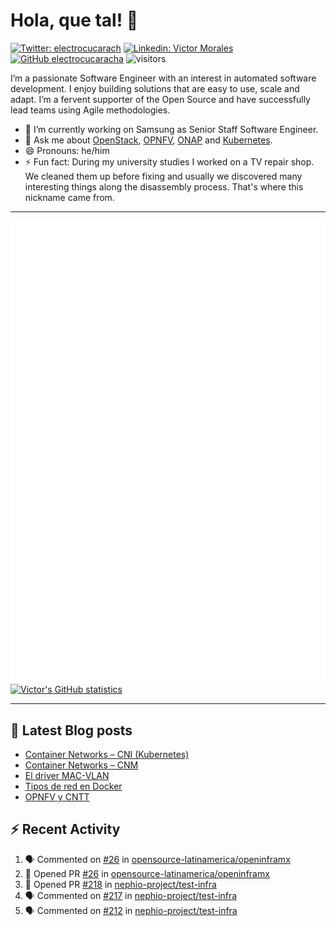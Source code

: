 # Hola, que tal! 👋

[![Twitter: electrocucarach](https://img.shields.io/twitter/follow/electrocucarach?style=social)](https://twitter.com/electrocucarach)
[![Linkedin: Victor Morales](https://img.shields.io/badge/-VictorMorales-blue?style=flat-square&logo=Linkedin&logoColor=white&link=https://www.linkedin.com/in/electrocucaracha/)](https://www.linkedin.com/in/electrocucaracha/)
[![GitHub electrocucaracha](https://img.shields.io/github/followers/electrocucaracha?label=follow&style=social)](https://github.com/electrocucaracha)
![visitors](https://visitor-badge.laobi.icu/badge?page_id=electrocucaracha.electrocucaracha)

I’m a passionate Software Engineer with an interest in automated
software development. I enjoy building solutions that are easy to use,
scale and adapt. I’m a fervent supporter of the Open Source and have
successfully lead teams using Agile methodologies.

- 🔭 I’m currently working on Samsung as Senior Staff Software
Engineer.
- 💬 Ask me about [OpenStack](https://www.openstack.org/),
[OPNFV](https://www.opnfv.org/), [ONAP](https://www.onap.org/) and
[Kubernetes](https://kubernetes.io/).
- 😄 Pronouns: he/him
- ⚡ Fun fact: During my university studies I worked on a TV repair
shop. We cleaned them up before fixing and usually we discovered many
interesting things along the disassembly process. That's where this
nickname came from.

---

![Metrics](https://github.com/electrocucaracha/electrocucaracha/blob/master/github-metrics.svg)
[![Victor's GitHub statistics](https://github-readme-stats.vercel.app/api?username=electrocucaracha)](https://github.com/anuraghazra/github-readme-stats#github-stats-card)

---

## 📘 Latest Blog posts

<!-- BLOG-POST-LIST:START -->
- [Container Networks – CNI &lpar;Kubernetes&rpar;](https://electrocucaracha.com/2021/07/05/container-networks-cni/)
- [Container Networks – CNM](https://electrocucaracha.com/2020/08/28/container-network-model/)
- [El driver MAC-VLAN](https://electrocucaracha.com/2020/07/01/el-driver-mac-vlan/)
- [Tipos de red en Docker](https://electrocucaracha.com/2020/06/13/tipos-de-red-en-docker/)
- [OPNFV y CNTT](https://electrocucaracha.com/2020/05/29/opnfv-y-cntt/)
<!-- BLOG-POST-LIST:END -->

## :zap: Recent Activity

<!--START_SECTION:activity-->
1. 🗣 Commented on [#26](https://github.com/opensource-latinamerica/openinframx/pull/26#issuecomment-1817569354) in [opensource-latinamerica/openinframx](https://github.com/opensource-latinamerica/openinframx)
2. 💪 Opened PR [#26](https://github.com/opensource-latinamerica/openinframx/pull/26) in [opensource-latinamerica/openinframx](https://github.com/opensource-latinamerica/openinframx)
3. 💪 Opened PR [#218](https://github.com/nephio-project/test-infra/pull/218) in [nephio-project/test-infra](https://github.com/nephio-project/test-infra)
4. 🗣 Commented on [#217](https://github.com/nephio-project/test-infra/pull/217#issuecomment-1814871387) in [nephio-project/test-infra](https://github.com/nephio-project/test-infra)
5. 🗣 Commented on [#212](https://github.com/nephio-project/test-infra/pull/212#issuecomment-1814858552) in [nephio-project/test-infra](https://github.com/nephio-project/test-infra)
<!--END_SECTION:activity-->
